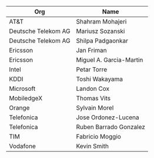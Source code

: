| Org                    | Name                                                |
| -----------------------| ----------------------------------------------------|
| AT&T | Shahram Mohajeri|
| Deutsche Telekom AG | Mariusz Sozanski |
| Deutsche Telekom AG | Shilpa Padgaonkar |
| Ericsson | Jan Friman |
| Ericsson | Miguel A. Garcia-Martin |
| Intel | Petar Torre |
| KDDI | Toshi Wakayama |
| Microsoft | Landon Cox |
| MobiledgeX | Thomas Vits |
| Orange | Sylvain Morel|
| Telefonica | Jose Ordonez-Lucena |
| Telefonica | Ruben Barrado Gonzalez |
| TIM | Fabricio Moggio|
| Vodafone | Kevin Smith|
